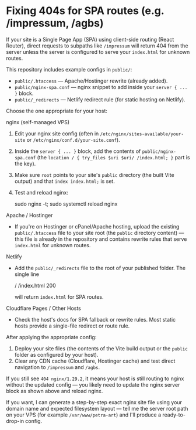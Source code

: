 # Fixing 404s for SPA routes (e.g. /impressum, /agbs)

If your site is a Single Page App (SPA) using client-side routing (React Router), direct requests to subpaths like `/impressum` will return 404 from the server unless the server is configured to serve your `index.html` for unknown routes.

This repository includes example configs in `public/`:

- `public/.htaccess` — Apache/Hostinger rewrite (already added).
- `public/nginx-spa.conf` — nginx snippet to add inside your `server { ... }` block.
- `public/_redirects` — Netlify redirect rule (for static hosting on Netlify).

Choose the one appropriate for your host:

nginx (self-managed VPS)
1. Edit your nginx site config (often in `/etc/nginx/sites-available/your-site` or `/etc/nginx/conf.d/your-site.conf`).
2. Inside the `server { ... }` block, add the contents of `public/nginx-spa.conf` (the `location / { try_files $uri $uri/ /index.html; }` part is the key).
3. Make sure `root` points to your site's `public` directory (the built Vite output) and that `index index.html;` is set.
4. Test and reload nginx:

   sudo nginx -t; sudo systemctl reload nginx

Apache / Hostinger
- If you're on Hostinger or cPanel/Apache hosting, upload the existing `public/.htaccess` file to your site root (the `public` directory content) — this file is already in the repository and contains rewrite rules that serve `index.html` for unknown routes.

Netlify
- Add the `public/_redirects` file to the root of your published folder. The single line

  /  /index.html  200

  will return `index.html` for SPA routes.

Cloudflare Pages / Other Hosts
- Check the host's docs for SPA fallback or rewrite rules. Most static hosts provide a single-file redirect or route rule.

After applying the appropriate config:
1. Deploy your site files (the contents of the Vite build output or the `public` folder as configured by your host).
2. Clear any CDN cache (Cloudflare, Hostinger cache) and test direct navigation to `/impressum` and `/agbs`.

If you still see `404 nginx/1.29.2`, it means your host is still routing to nginx without the updated config — you likely need to update the nginx server block as shown above and reload nginx.

If you want, I can generate a step-by-step exact nginx site file using your domain name and expected filesystem layout — tell me the server root path on your VPS (for example `/var/www/petra-art`) and I'll produce a ready-to-drop-in config.
